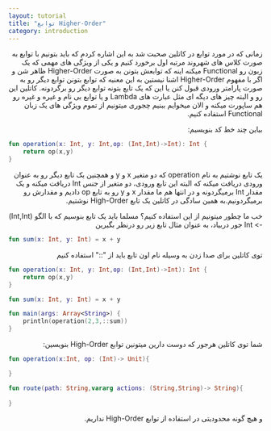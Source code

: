 ```yaml
---
layout: tutorial
title: "توابع Higher-Order"
category: introduction
---
```



<div dir="rtl" markdown="1">



زمانی که در مورد توابع در کاتلین صحبت شد به این اشاره کردم که باید بتونیم با توابع به صورت کلاس های شهروند مرتبه اول برخورد کنیم و یکی از ویژگی های مهمی که یک زبون رو Functional میکنه اینه که توابعش بتونن به صورت Higher-Order ظاهر شن و اگر با مفهوم Higher-Order اشنا نیستین به این معنیه که توابع بتونن توابع دیگر رو به صورت پارامتر ورودی قبول کنن یا این که یک تابع بتونه توابع دیگر رو برگردونه. کاتلین این رو و البته چیز های دیگه ای مثل عبارت های Lambda و یا توابع بی نام و غیره و غیره رو هم ساپورت میکنه و الان میخوایم ببنیم چجوری میتونیم از تموم ویژگی های یک زبان Functional استفاده کنیم.

 بیاین چند خط کد بنویسیم:

</div>

```kotlin
fun operation(x: Int, y: Int,op: (Int,Int)->Int): Int {
    return op(x,y)
}
```

<div dir="rtl" markdown="1">

یک تابع نوشتیم به نام operation که دو متغیر x و y و همچنین یک تابع دیگر رو به عنوان ورودی دریافت میکنه که البته این تابع ورودی، دو متغیر از جنس Int دریافت میکنه و یک مقدار Int برمیگردونه و در انتها هم ما مقدار x و y رو به تابع op دادیم و مقدارش رو برمیگردونیم.به همین سادگی در کاتلین یک تابع High-Order نوشتیم.

خب ما چطور میتونیم از این استفاده کنیم؟ مسلما باید یک تابع بنوسیم که با الگو (Int,Int) -> Int جور دربیاد، به عنوان مثال تابع زیر رو درنظر بگیرین

</div>

```kotlin
fun sum(x: Int, y: Int) = x + y
```

<div dir="rtl" markdown="1">

توی کاتلین برای صدا زدن به وسیله نام اون تابع باید از "::" استفاده کنیم

</div>


```kotlin
fun operation(x: Int, y: Int,op: (Int,Int)->Int): Int {
    return op(x,y)
}

fun sum(x: Int, y: Int) = x + y

fun main(args: Array<String>) {
    println(operation(2,3,::sum))
}
```

<div dir="rtl" markdown="1">

شما توی کاتلین هرجور که دوست دارین میتونین توابع High-Order بنویسین:

</div>

```kotlin
fun operation(x:Int, op: (Int)-> Unit){

}

fun route(path: String,vararg actions: (String,String)-> String){
    
}
```

<div dir="rtl" markdown="1">

و هیچ گونه محدودیتی در استفاده از توابع High-Order نداریم.

</div>


